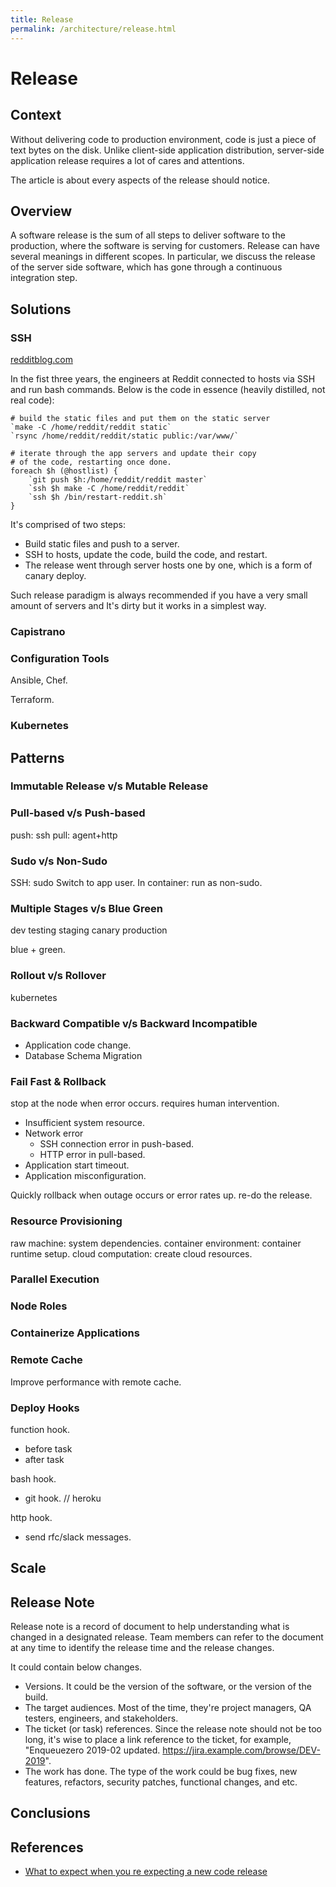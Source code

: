 ```yaml
---
title: Release
permalink: /architecture/release.html
---
```


# Release

## Context

Without delivering code to production environment, code is just a piece of text bytes on the disk. Unlike client-side application distribution, server-side application release requires a lot of cares and attentions.

The article is about every aspects of the release should notice.

## Overview

A software release is the sum of all steps to deliver software to the production, where the software is serving for customers. Release can have several meanings in different scopes. In particular, we discuss the release of the server side software, which has gone through a continuous integration step.

## Solutions

### SSH

[redditblog.com](https://redditblog.com/2017/06/02/the-evolution-of-code-deploys-at-reddit/)

In the fist three years, the engineers at Reddit connected to hosts via SSH and run bash commands. Below is the code in essence (heavily distilled, not real code):

```
# build the static files and put them on the static server
`make -C /home/reddit/reddit static`
`rsync /home/reddit/reddit/static public:/var/www/`

# iterate through the app servers and update their copy
# of the code, restarting once done.
foreach $h (@hostlist) {
    `git push $h:/home/reddit/reddit master`
    `ssh $h make -C /home/reddit/reddit`
    `ssh $h /bin/restart-reddit.sh`
}
```

It's comprised of two steps:

* Build static files and push to a server.
* SSH to hosts, update the code, build the code, and restart.
* The release went through server hosts one by one, which is a form of canary deploy.

Such release paradigm is always recommended if you have a very small amount of servers and 
It's dirty but it works in a simplest way.

### Capistrano

### Configuration Tools

Ansible, Chef.

Terraform.

### Kubernetes

## Patterns

### Immutable Release v/s Mutable Release

### Pull-based v/s Push-based

push: ssh
pull: agent+http

### Sudo v/s Non-Sudo

SSH: sudo
Switch to app user.
In container: run as non-sudo.

### Multiple Stages v/s Blue Green

dev
testing
staging
canary
production

blue + green.

### Rollout v/s Rollover

kubernetes

### Backward Compatible v/s Backward Incompatible

* Application code change.
* Database Schema Migration

### Fail Fast & Rollback

stop at the node when error occurs.
requires human intervention.

* Insufficient system resource.
* Network error
  * SSH connection error in push-based.
  * HTTP error in pull-based.
* Application start timeout.
* Application misconfiguration.

Quickly rollback when outage occurs or error rates up.
re-do the release.

### Resource Provisioning

raw machine: system dependencies.
container environment: container runtime setup.
cloud computation: create cloud resources.

### Parallel Execution

### Node Roles

### Containerize Applications

### Remote Cache

Improve performance with remote cache.

### Deploy Hooks

function hook.
* before task
* after task

bash hook.
* git hook. // heroku

http hook.
* send rfc/slack messages.

## Scale

## Release Note

Release note is a record of document to help understanding what is changed in a designated release. Team members can refer to the document at any time to identify the release time and the release changes.

It could contain below changes.

* Versions. It could be the version of the software, or the version of the build.
* The target audiences. Most of the time, they're project managers, QA testers, engineers, and stakeholders.
* The ticket (or task) references. Since the release note should not be too long, it's wise to place a link reference to the ticket, for example, "Enqueuezero 2019-02 updated. https://jira.example.com/browse/DEV-2019".
* The work has done. The type of the work could be bug fixes, new features, refactors, security patches, functional changes, and etc.

## Conclusions

## References

* [What to expect when you re expecting a new code release](https://www.testingjournals.com/code-release-document/)
